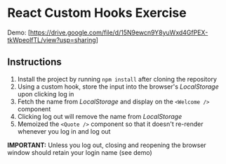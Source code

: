 # React Custom Hooks Exercise

Demo: [https://drive.google.com/file/d/15N9ewcn9Y8yuWxd4GfPEX-tkWpeolfTL/view?usp=sharing]

## Instructions

1. Install the project by running `npm install` after cloning the repository
2. Using a custom hook, store the input into the browser's *LocalStorage* upon clicking log in
3. Fetch the name from *LocalStorage* and display on the `<Welcome />` component
4. Clicking log out will remove the name from *LocalStorage*
5. Memoized the `<Quote />` component so that it doesn't re-render whenever you log in and log out

**IMPORTANT:** Unless you log out, closing and reopening the browser window should retain your login name (see demo)
